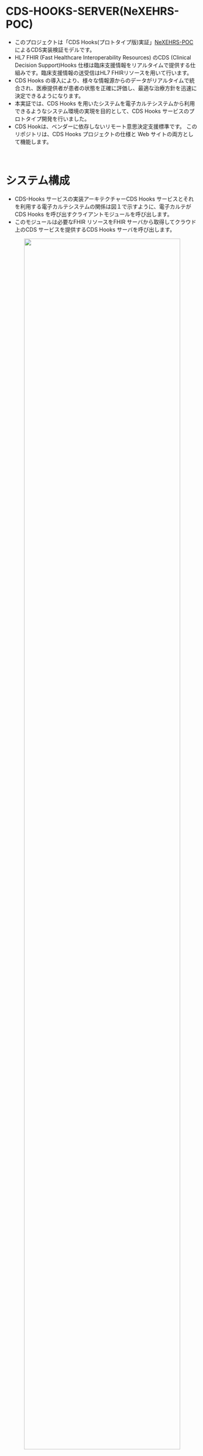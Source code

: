 # CDS-HOOKS-SERVER(NeXEHRS-POC)
- このプロジェクトは「CDS Hooks(プロトタイプ版)実証」[NeXEHRS-POC](https://www.nexehrs-cpc.jp/)によるCDS実装検証モデルです。
- HL7 FHIR (Fast Healthcare Interoperability Resources) のCDS (Clinical Decision Support)Hooks 仕様は臨床支援情報をリアルタイムで提供する仕組みです。臨床支援情報の送受信はHL7 FHIRリソースを用いて行います。
- CDS Hooks の導入により、様々な情報源からのデータがリアルタイムで統合され、医療提供者が患者の状態を正確に評価し、最適な治療方針を迅速に決定できるようになります。
- 本実証では、CDS Hooks を用いたシステムを電子カルテシステムから利用できるようなシステム環境の実現を目的として、CDS Hooks サービスのプロトタイプ開発を行いました。
- CDS Hookは、ベンダーに依存しないリモート意思決定支援標準です。 このリポジトリは、CDS Hooks プロジェクトの仕様と Web サイトの両方として機能します。

<br>

# システム構成
- CDS-Hooks サービスの実装アーキテクチャーCDS Hooks サービスとそれを利用する電子カルテシステムの関係は図１で示すように、電子カルテがCDS Hooks を呼び出すクライアントモジュールを呼び出します。
- このモジュールは必要なFHIR リソースをFHIR サーバから取得してクラウド上のCDS サービスを提供するCDS Hooks サーバを呼び出します。

<center><img src="cds-server-next-docker/docs/img/cds-hook-img.png" width="90%" ></center> 

- CDS Hooks サーバは該当するサービスに対応するCDS サービスモジュールに依頼し、同モジュールはルールを実行するなどによりレスポンスを返却する。このレスポンスはCDS Hooks サービスによりCDS Response 形式としてクライアントに返却される。
- 今回の実証にあたっては、**CDS Hooks クライアント**、**CDS Hooks サーバ**、**PDDI CDS サービス**を独立して開発し、最後にこれらを相互接続して検証することとした。これにより、CDS HooksクライアントからCDS Hooksサービスのインターフェースを共通化すること、および他のCDSサービスの拡張に柔軟に対応できるシステム構成を実現した。

<br>

### 処理フロー
<center><img src="cds-server-next-docker/docs/img/cds-hook-img0.png" width="90%" ></center> 

1. 電子カルテ：CDS Hooks クライアントを呼び出し
1. CDS Hooks クライアント：リクエストのJSONを作成（その際に必要となるFHIRリソースをFHIRサーバから取得）
1. CDS Hooks クライアント：CDS Hooksサーバにリクエスト送信
1. CDS Hooksサーバ：PDDI CDS サービス呼び出し
1. PDDI CDS サービス：診療診断支援のルール実行
1. PDDI CDS サービス：サーバにCard形式で実行結果を送信
1. PDDI CDS サービス： CDS Hooksクライアントへレスポンス送信

<br>

## [CDS Hooks クライアント](./cds-hooks-client/README.md)
- 動作環境
- フォルダ構成
- 事前準備
- 実行コマンド


## [CDS Hooksサーバ](./cds-server-next-docker/README.md)
- CDSHOOKサーバの開始方法
- 基本仕様・機能概要
- API仕様書
	- 共通仕様
	- /cds-service
	- /order-select
	- /order-sign

## [PDDI CDS サービス](./pddi-cds-service-proto/README.md)
- PDDI CDSサービス（Docker版）のインストール
	- 事前準備
	- インストール手順
- リクエストAPI
	- アクセスURL
	- リクエストヘッダ
	- リクエストボディ


---

> [!CAUTION]
>2024-05-10 17:10:23
> Next.js サーバー アクションでサーバー側リクエスト フォージェリ (SSRF) の脆弱性がセキュリティによって特定されました。
> 過去にダウンロードさあれた方はNextバージョンを 14.1.1以降にアップデートする事により解消できます。

Nextバージョンアップ方法
```bash
※ cds-hooks-proto/cds-server-next-docker/cds-hook-server/へ移動します。
>cd cds-hooks-proto/cds-server-next-docker/cds-hook-server/

※ 下記のコマンドでアップデートを実行します。これにより最新版へアップグレートされます。
>npm i next@latest

[確認方法]
cds-hooks-proto/cds-server-next-docker/cds-hook-server/package.jsonを確認して13行目あたりにあるnextと書かれた行でバージョンが確認できます。
例："next": "^14.2.3",
```
<br>

***

# CDS Hooks 仕様
- [CDS （Clinical Decision Support） Hooksの仕様](https://cds-hooks.hl7.org/)は、電子カルテ等の医療情報システムと、CDSサービス間のデータ交換手法を定めた規約であり、HL7協会が臨床診断支援のための仕様として公開されています。
- 臨床診断支援情報をリアルタイムで提供する仕組みであり、 HL7 FHIRリソースの利用を前提として定義されており、インターフェイスは、RESTful APIを用いています。

## CDS Hooks 基本コンポーネント
　　本実証のシステム構成を参考に以下のコンポーネントでCDS Hooksは構成されます。
<center><img src="cds-server-next-docker/docs/img/specification01.png" width="90%" ></center> 

- [CDS hook【リクエスト】](#cds-hookリクエスト)：CDSサービスへのリクエスト
- [CDS cards【レスポンス】](#cds-cardsレスポンス)：CDSサービスからのレスポンス
- CDS Hooks クライアント：CDSサービスの利用側
- CDS サービス：CDSサービスの提供側


### CDS hook【リクエスト】
　　電子カルテの操作に関連したトリガーイベントが定義されています。

- patient-view
    - 患者情報を開いたタイミングでのCDS呼び出し<br>電子カルテであれば、患者のカルテを開いたタイミングなど
- order-select
    - オーダー入力中のCDS呼び出し<br>処方オーダーであれば、薬剤を選択したタイミングなど
- order-sign
    - オーダー確定直前のCDS呼び出し<br>処方オーダーであれば、薬剤、用法、用量などを一通り入力したタイミングなど
- appointment-book
    - 患者の予約オペレーション開始〜終了までのタイミングでのCDS呼び出し
- encounter-start
    - 患者が来院したタイミングでのCDS呼び出し
- encounter-discharge
    - 患者の退院オペレーション開始〜終了までのタイミングでのCDS呼び出し<br>退院時アウトカムが達成できているかの評価にCDSが介入するなど

#### リクエスト仕様
　　リクエストは、以下の入力フィールドを持つJSONドキュメントで構成されます。
　　
| フィールド        | 必須 | 型     | 概要                                                        | 
| ----------------- | ---- | ------ | ----------------------------------------------------------- | 
| hook              | 〇   | string | CDS Hooks トリガーイベント（order-sign等）                  | 
| hookInstance      | 〇   | string | リクエストごとのUUID                                        | 
| context           | 〇   | object | CDS Hooks トリガーイベント固有のコンテキストデータ          | 
| prefetch          |      | object | context以外でCDSサービスが必要としたFHIRリソース            | 
| fhirServer        |      | URL    | FHIRサーバーのベースURL（fhirAuthorization指定時、必須）    | 
| fhirAuthorization |      | object | FHIRサーバアクセスのためのOAuth 2.0ベアラーアクセストークン | 

- CDSサービスのエンドポイントは、ベースURLと個々のサービスIDから{baseUrl}/cds-services/{service.id}のように構築
- CDSクライアントは、JSONドキュメントをCDSサービスにPOST

**リクエスト例**

```bash
{
  "hook": "order-sign",
  "hookInstance": "9d02e4d7-2d5b-492f-8f77-ce36dda0647d",
  "context": {
    "userId": "Practitioner/example",
    "patientId": "patient-warfarin-nsaid-under65-prefetch",
    "draftOrders": {
      "resourceType": "Bundle",
      "type": "collection",
      "entry": [
        {
          "fullUrl": "http://localhost:8080/fhirServer/MedicationRequest/medicationrequest-warfarin-nsaid-nsaid-context",
          "resource": {
            "resourceType": "MedicationRequest",
            "id": "medicationrequest-warfarin-nsaid-nsaid-context",
            "status": "active",
            "intent": "order",
            "category": [
              {
                "coding": [
                  {
                    "code": "outpatient"
                  }
                ]
              }
            ],
            "medicationCodeableConcept": {
              "coding": [
                {
                  "system": "http://www.nlm.nih.gov/research/umls/rxnorm",
                  "code": "197805",
                  "display": "Ibuprofen 400 MG Oral Tablet"
                }
              ]
            },
            "subject": {
              "reference": "Patient/patient-warfarin-nsaid-under65-prefetch"
            },
            "encounter": {
              "reference": "Encounter/warfarin-nsaid-prefetch"
            },
            "authoredOn": "2024-06-10",
            "_authoredOn": {
              "extension": [
                {
                  "url": "http://hl7.org/fhir/StructureDefinition/cqif-cqlExpression",
                  "valueString": "Today()"
                }
              ]
            },
            "dosageInstruction": [
              {
                "timing": {
                  "repeat": {
                    "frequency": 1,
                    "period": 1,
                    "periodUnit": "d"
                  }
                },
                "asNeededBoolean": false
              }
            ],
            "dispenseRequest": {
              "validityPeriod": {
                "extension": [
                  {
                    "url": "http://hl7.org/fhir/StructureDefinition/cqif-cqlExpression",
                    "valueString": "FHIR.Period { start: FHIR.dateTime { value: Today() }, end: FHIR.dateTime { value: Today() } }"
                  }
                ],
                "start": "2024-06-10",
                "end": "2024-06-10"
              },
              "numberOfRepeatsAllowed": 1,
              "expectedSupplyDuration": {
                "value": 90,
                "unit": "d"
              }
            }
          }
        }
      ]
    }
  },
  "prefetch": {
    "MedicationStatement": {
      "resourceType": "Bundle",
      "type": "searchset",
      "total": 1,
      "entry": [
        {
          "fullUrl": "http://localhost:8080/fhirServer/MedicationStatement/medicationstatement-warfarin-nsaid-warfarin-prefetch",
          "resource": {
            "resourceType": "MedicationStatement",
            "id": "medicationstatement-warfarin-nsaid-warfarin-prefetch",
            "status": "active",
            "category": {
              "coding": [
                {
                  "code": "outpatient"
                }
              ]
            },
            "medicationCodeableConcept": {
              "coding": [
                {
                  "system": "http://www.nlm.nih.gov/research/umls/rxnorm",
                  "code": "855295",
                  "display": "Warfarin Sodium 10 MG"
                }
              ]
            },
            "subject": {
              "reference": "Patient/patient-warfarin-nsaid-under65-prefetch"
            },
            "context": {
              "reference": "Encounter/warfarin-nsaid-prefetch"
            },
            "effectiveDateTime": "2024-06-10"
          }
        }
      ]
    },
    "Patient": {
      "resourceType": "Bundle",
      "type": "searchset",
      "total": 1,
      "entry": [
        {
          "fullUrl": "http://localhost:8080/fhirServer/Patient/",
          "resource": {
            "resourceType": "Patient",
            "id": "patient-warfarin-nsaid-under65-prefetch",
            "gender": "male",
            "birthDate": "1982-01-07"
          }
        }
      ]
    },
    "MedicationRequest": {
      "resourceType": "Bundle",
      "type": "searchset",
      "total": 1,
      "entry": [
        {
          "fullUrl": "http://localhost:8080/fhirServer/MedicationRequest/medicationrequest-warfarin-nsaid-aldosteroneantagonist-prefetch",
          "resource": {
            "resourceType": "MedicationRequest",
            "id": "medicationrequest-warfarin-nsaid-aldosteroneantagonist-prefetch",
            "status": "active",
            "intent": "order",
            "category": [
              {
                "coding": [
                  {
                    "code": "outpatient"
                  }
                ]
              }
            ],
            "medicationCodeableConcept": {
              "coding": [
                {
                  "system": "http://www.nlm.nih.gov/research/umls/rxnorm",
                  "code": "198223",
                  "display": "Spironolactone 50 MG Oral Tablet"
                }
              ]
            },
            "subject": {
              "reference": "Patient/patient-warfarin-nsaid-under65-prefetch"
            },
            "encounter": {
              "reference": "Encounter/warfarin-nsaid-prefetch"
            },
            "authoredOn": "2024-06-06",
            "_authoredOn": {
              "extension": [
                {
                  "url": "http://hl7.org/fhir/StructureDefinition/cqif-cqlExpression",
                  "valueString": "Today() - 10 days"
                }
              ]
            },
            "dosageInstruction": [
              {
                "timing": {
                  "repeat": {
                    "frequency": 1,
                    "period": 1,
                    "periodUnit": "d"
                  }
                },
                "asNeededBoolean": false
              }
            ],
            "dispenseRequest": {
              "validityPeriod": {
                "extension": [
                  {
                    "url": "http://hl7.org/fhir/StructureDefinition/cqif-cqlExpression",
                    "valueString": "FHIR.Period { start: FHIR.dateTime { value: Today() - 10 days }, end: FHIR.dateTime { value: Today() } }"
                  }
                ],
                "start": "2024-06-06",
                "end": "2024-06-10"
              },
              "numberOfRepeatsAllowed": 1,
              "expectedSupplyDuration": {
                "value": 90,
                "unit": "d"
              }
            }
          }
        }
      ]
    }
  }
}
```

### CDS Cards【レスポンス】
　　CDSサービスからのレスポンスは、**card**配列で表現され、各cardは以下の分類で定義されています。
- Information card
    - CDSクライアントの利用者が読むためのテキスト情報を返却する
- Suggestion card
    - 代替案（提案）の情報を返却する<br>CDSクライアントは、提案内容を受け入れるか否かを利用者に選択させ、受け入れる場合は提案内容を自動的に反映させるように実装する必要がある<br>（例: Ａ薬が処方されましたが、Ｂ薬の方が〇〇の理由で推奨されます。Ｂ薬に変更しますか？）
- Smart-app link card
    - SMARTアプリ（SMART仕様に準拠しているアプリ）のリンクを返却する<br>利用者に特定のビューを見せたい場合など

#### レスポンス仕様
　　レスポンスは、以下の入力フィールドを持つJSONドキュメントで構成されます。
　　
| フィールド |                   |            |             | 必須 | 型     | 概要                                                                                                  | 
| ---------- | ----------------- | ---------- | ----------- | ---- | ------ | ----------------------------------------------------------------------------------------------------- | 
| cards      |                   |            |             | 〇   | array  | Cardの配列                                                                                            | 
|            | summary           |            |             | 〇   | string | 要約メッセージ（140文字以内）                                                                         | 
|            | detail            |            |             |      | string | 詳細情報                                                                                              | 
|            | indicator         |            |             | 〇   | string | 緊急性/重要性（info/warning/critical）                                                                | 
|            | source            |            |             | 〇   | object | このカード情報の出典情報                                                                              | 
|            |                   | label      |             | 〇   | string | このカードに表示される情報のソースとして表示するラベル                                                | 
|            |                   | url        |             |      | URL    | ソースの情報を提供した組織やデータセットの詳細を知るための絶対URL                                     | 
|            |                   | icon       |             |      | URL    | このカードのソースのアイコンへの絶対URL                                                               | 
|            | suggestions       |            |             |      | array  | 代替案（提案）の情報                                                                                  | 
|            |                   | label      |             | 〇   | string | ラベル                                                                                                | 
|            |                   | uuid       |             |      | string | 一意の識別子（監査とログに仕様）                                                                      | 
|            |                   | actions    |             |      | array  | オブジェクト配列、それぞれが提案されたアクションを定義                                                | 
|            |                   |            |             |      |        | すべてのアクションは論理的にANDで結合され、ユーザーが提案を選択するとすべてのアクションが選択される。 | 
|            |                   |            | type        | 〇   | string | アクションタイプ：create/update/delete                                                                | 
|            |                   |            | description | 〇   | string | 提案内容の説明                                                                                        | 
|            |                   |            | resource    |      | object | type 属性に応じて、新規リソースまたはリソースの id を指定                                             | 
|            |                   |            |             |      |        | create：resource属性は作成する新しいFHIRリソースを含む                                                | 
|            |                   |            |             |      |        | delete：削除するFHIRリソースのid                                                                      | 
|            |                   |            |             |      |        | update：これは変更されたフィールドだけでなく、更新されたリソース全体を保持                            | 
|            | selectionBehavior |            |             |      | string | 代替案（提案）の意図する選択動作を記述                                                                | 
|            |                   |            |             |      |        | 現在は「ユーザーが提案のうち何も選択しないか、多くても1つしか選択できないこと」のみ記載可能           | 
|            | links             |            |             |      | array  | 追加情報を得る、または意思決定のためのアプリのリンク                                                  | 
|            |                   | label      |             | 〇   | string | ラベル                                                                                                | 
|            |                   | url        |             | 〇   | URL    | ユーザーが追加情報を得るため、または意思決定のために実行する可能性のあるアプリへのリンクURL           | 
|            |                   | type       |             | 〇   | string | absolute：絶対URL、smart：SMART アプリ起動 URL                                                        | 
|            |                   | appContext |             |      | string | リンクタイプが “smart ”の場合のSMARTアプリ 起動パラメータ                                           | 

<br>

**レスポンス例**

```bash
{
  "cards" : [ {
    "summary" : "ワルファリン (Warfarin Sodium 10 MG) と NSAID (Ibuprofen 400 MG Oral Tablet) の間の潜在的な薬物間相互作用.",
    "detail" : "出血のリスクが増加する. 出血は, 死亡, 生命を脅かす入院, 障害を引き起こす可能性があるため, 重大な臨床結果を引き起こす可能性がある. 非ステロイド性抗炎症薬 (NSAID) には抗血小板作用があり, ワルファリンなどの経口抗凝固薬と組み合わせると出血リスクが高まる. NSAID の抗血小板効果は, アスピリンの抗血小板効果がアスピリン中止後 2 週間持続するのとは異なり, NSAID が循環中に存在する限り持続する. NSAID は消化性潰瘍を引き起こす可能性もあり, NSAID とワルファリンの併用による出血リスクの増加に関する証拠のほとんどは上部消化管出血 (UGIB) によるもの.",
    "indicator" : "warning",
    "source" : {
      "label" : "ワルファリン-NSAIDs 臨床意思決定支援アルゴリズム",
      "url" : "https://ddi-cds.org/warfarin-nsaids/"
    },
    "suggestions" : [ {
      "label" : "リスクを評価し、必要に応じて措置を講じること.",
      "actions" : [ {
        "type" : "delete",
        "description" : "凝固作用を高める可能性があるため, アセトアミノフェンを 2 g/日を超える用量で数日間使用する場合は, INR を監視すること. より重度の痛みの場合は, NSAID の代わりに短期オピオイドを検討すること."
      } ]
    }, {
      "label" : "NSAID (Ibuprofen 400 MG Oral Tablet) を APAP (Acetaminophen 325 MG Oral Tablet) の代用とする.",
      "actions" : [ {
        "type" : "create",
        "description" : "APAP を 1 日あたり 2g 未満でオーダー（APAP 500 mg を 4 ～ 6 時間ごとに）.",
        "resource" : {
          "resourceType" : "MedicationRequest",
          "id" : "3375b2cd-2468-4bfb-993d-fdcb133150df",
          "status" : "draft",
          "intent" : "order",
          "doNotPerform" : false,
          "medicationCodeableConcept" : {
            "coding" : [ {
              "system" : "http://www.nlm.nih.gov/research/umls/rxnorm",
              "code" : "313782",
              "display" : "Acetaminophen 325 MG Oral Tablet"
            } ],
            "text" : "Acetaminophen 325 MG Oral Tablet"
          },
          "subject" : {
            "identifier" : {
              "value" : "patient-warfarin-nsaid-under65-prefetch"
            }
          }
        }
      } ]
    }, {
      "label" : "NSAID (Ibuprofen 400 MG Oral Tablet) with APAP (Acetaminophen 500 MG Oral Tablet) の代用とする.",
      "actions" : [ {
        "type" : "create",
        "description" : "APAP を 1 日あたり 2g 未満でオーダー（APAP 500 mg を 4 ～ 6 時間ごとに）.",
        "resource" : {
          "resourceType" : "MedicationRequest",
          "id" : "f21dd62f-74d4-4f71-8645-ec7e83a71e78",
          "status" : "draft",
          "intent" : "order",
          "doNotPerform" : false,
          "medicationCodeableConcept" : {
            "coding" : [ {
              "system" : "http://www.nlm.nih.gov/research/umls/rxnorm",
              "code" : "198440",
              "display" : "Acetaminophen 500 MG Oral Tablet"
            } ],
            "text" : "Acetaminophen 500 MG Oral Tablet"
          },
          "subject" : {
            "identifier" : {
              "value" : "patient-warfarin-nsaid-under65-prefetch"
            }
          }
        }
      } ]
    } ]
  }, {
    "summary" : "患者はプロトンポンプ阻害剤またはミソプロストールを服用していない.",
    "detail" : "プロトンポンプ阻害剤とミソプロストールは、NSAID とワルファリンを受けている患者における UGIB のリスクを軽減する可能性がある.",
    "indicator" : "critical",
    "source" : {
      "label" : "ワルファリン-NSAIDs 臨床意思決定支援アルゴリズム",
      "url" : "https://ddi-cds.org/warfarin-nsaids/"
    },
    "suggestions" : [ {
      "label" : "症状改善がリスクを上回る場合にのみ使用すること."
    } ]
  }, {
    "summary" : "患者は65歳以下で、かつ上部消化管出血の病歴がない.",
    "detail" : "UGIB または消化性潰瘍の病歴のある患者は、この相互作用により UGIB のリスクが増加する可能性がある. これらの相互作用により、高齢がUGIBの独立した危険因子となる度合は厳格には確立されていないが、一般にUGIBは年齢とともに増加することが知られている.",
    "indicator" : "info",
    "source" : {
      "label" : "ワルファリン-NSAIDs 臨床意思決定支援アルゴリズム",
      "url" : "https://ddi-cds.org/warfarin-nsaids/"
    },
    "suggestions" : [ {
      "label" : "リスクを評価し、必要に応じて措置を講じること."
    } ]
  }, {
    "summary" : "患者はアルドステロン拮抗薬 (Spironolactone 50 MG Oral Tablet), あるいは高用量または複数の NSAID (Ibuprofen 400 MG Oral Tablet) を併用している.",
    "detail" : "コルチコステロイドとアルドステロン拮抗薬はどちらも、NSAID を服用している患者の UGIB のリスクを大幅に増加させることが示されており、相対リスクはそれぞれ 12.8 と 11 であり、NSAID 単独の場合のリスクは 4.3 である (Masclee et al. Gastroenterology 2014; 147:784-92.)",
    "indicator" : "warning",
    "source" : {
      "label" : "ワルファリン-NSAIDs 臨床意思決定支援アルゴリズム",
      "url" : "https://ddi-cds.org/warfarin-nsaids/"
    },
    "suggestions" : [ {
      "label" : "症状改善がリスクを上回る場合にのみ使用すること."
    } ]
  } ]
}
```

<br>

***

# 参考資料

- HL7 CDS Hooks：[https://cds-hooks.hl7.org/](https://cds-hooks.hl7.org/)
    - HL7 で公開されている臨床判断支援のためのCDS Hooks仕様（安定版リリース）

- CDS Hooks Specification：[https://cds-hooks.org/](https://cds-hooks.org/)
    - CDS Hooks仕様の継続的インテグレーション、コミュニティリリース

- Potential Drug-Drug Interaction (PDDI) CDS IG : STU1 Ballot 3：[https://hl7.org/fhir/uv/pddi/2023Jan/index.html](https://hl7.org/fhir/uv/pddi/2023Jan/index.html)
    - FHIR R4に基づく潜在的薬物-薬物相互作用（PDDI）臨床意思決定支援（CDS）（FHIR IG）（v1.0.0-ballot: STU 1 Ballot 3）の一部<br>利用可能なバージョンの完全なリストについては、公開バージョンのディレクトリを参照

- CDS Service specification applied to PDDI CDS：[https://hl7.org/fhir/uv/pddi/2023Jan/cds-service-spec.html](https://hl7.org/fhir/uv/pddi/2023Jan/cds-service-spec.html)
    - PDDI CDS IGに適用される CDS サービス仕様

- minimal information model for representing clinically actionable knowledge about PDDIs（PDDI アラートの実装ガイダンス）：[https://www.w3.org/2019/05/pddi/index.html](https://www.w3.org/2019/05/pddi/index.html)
    - 潜在的な薬物-薬物相互作用に関する情報のための最小限の情報モデルについて、技術的かつユーザー中心の基盤

- CQL：[https://ecqi.healthit.gov/cql](https://ecqi.healthit.gov/cql)
    - CQL は HL7 のオーサリング言語標準であり、その仕様解説

<br>




